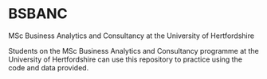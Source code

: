 # BSBANC
MSc Business Analytics and Consultancy at the University of Hertfordshire


Students on the MSc Business Analytics and Consultancy programme at the University of Hertfordshire can use this repository to practice using the code and data provided.
